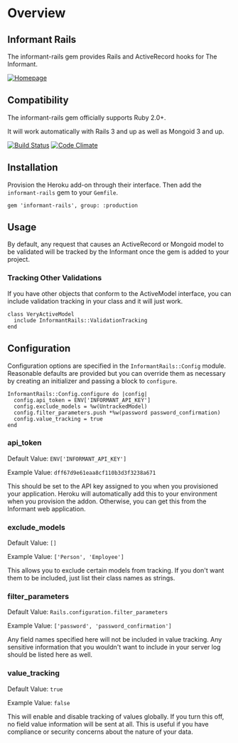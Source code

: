# Overview

## Informant Rails

The informant-rails gem provides Rails and ActiveRecord hooks for The Informant.

[![Homepage](https://s3.amazonaws.com/assets.heroku.com/addons.heroku.com/icons/1347/original.png)](https://addons.heroku.com/informant)

## Compatibility

The informant-rails gem officially supports Ruby 2.0+.

It will work automatically with Rails 3 and up as well as Mongoid 3 and up.

[![Build Status](https://travis-ci.org/informantapp/informant-rails.svg?branch=master)](https://travis-ci.org/informantapp/informant-rails)
[![Code Climate](https://codeclimate.com/github/informantapp/informant-rails.png)](https://codeclimate.com/github/informantapp/informant-rails)

## Installation

Provision the Heroku add-on through their interface. Then add the `informant-rails` gem to your `Gemfile`.

```
gem 'informant-rails', group: :production
```

## Usage

By default, any request that causes an ActiveRecord or Mongoid model to be validated will be tracked by the Informant once the gem is added to your project.

### Tracking Other Validations

If you have other objects that conform to the ActiveModel interface, you can include validation tracking in your class and it will just work.

```
class VeryActiveModel
  include InformantRails::ValidationTracking
end
```

## Configuration

Configuration options are specified in the `InformantRails::Config` module. Reasonable defaults are provided but you can override them as necessary by creating an initializer and passing a block to `configure`.

```
InformantRails::Config.configure do |config|
  config.api_token = ENV['INFORMANT_API_KEY']
  config.exclude_models = %w(UntrackedModel)
  config.filter_parameters.push *%w(password password_confirmation)
  config.value_tracking = true
end
```

### api_token

Default Value: `ENV['INFORMANT_API_KEY']`

Example Value: `dff67d9e61eaa8cf110b3d3f3238a671`

This should be set to the API key assigned to you when you provisioned your application. Heroku will automatically add this to your environment when you provision the addon. Otherwise, you can get this from the Informant web application.

### exclude_models

Default Value: `[]`

Example Value: `['Person', 'Employee']`

This allows you to exclude certain models from tracking. If you don't want them to be included, just list their class names as strings.

### filter_parameters

Default Value: `Rails.configuration.filter_parameters`

Example Value: `['password', 'password_confirmation']`

Any field names specified here will not be included in value tracking. Any sensitive information that you wouldn't want to include in your server log should be listed here as well.

### value_tracking

Default Value: `true`

Example Value: `false`

This will enable and disable tracking of values globally. If you turn this off, no field value information will be sent at all. This is useful if you have compliance or security concerns about the nature of your data.
